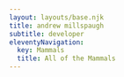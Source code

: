 ```yaml
---
layout: layouts/base.njk
title: andrew millspaugh
subtitle: developer
eleventyNavigation:
  key: Mammals
  title: All of the Mammals
---
```

<script type="module" src="/js/bar-chart.js" defer></script>
<bar-chart />